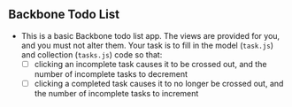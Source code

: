 ## Backbone Todo List
* This is a basic Backbone todo list app. The views are  provided for you, and you must not alter them. Your task is to fill in the model (`task.js`) and collection (`tasks.js`) code so that:
  * [ ] clicking an incomplete task causes it to be crossed out, and the number of incomplete tasks to decrement
  * [ ] clicking a completed task causes it to no longer be crossed out, and the number of incomplete tasks to increment